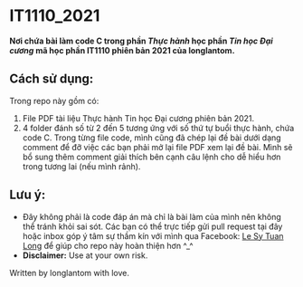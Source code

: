 # IT1110_2021

**Nơi chứa bài làm code C trong phần *Thực hành* học phần ***Tin học Đại cương*** mã học phần **IT1110** phiên bản 2021 của longlantom.**

## Cách sử dụng:
Trong repo này gồm có:
1. File PDF tài liệu Thực hành Tin học Đại cương phiên bản 2021.
2. 4 folder đánh số từ 2 đến 5 tương ứng với số thứ tự buổi thực hành, chứa code C.
Trong từng file code, mình cũng đã chép lại đề bài dưới dạng comment để đỡ việc các bạn phải mở lại file PDF xem lại đề bài.
Mình sẽ bổ sung thêm comment giải thích bên cạnh câu lệnh cho dễ hiểu hơn trong tương lai (nếu mình rảnh).

## Lưu ý:
* Đây không phải là code đáp án mà chỉ là bài làm của mình nên không thể tránh khỏi sai sót. Các bạn có thể trực tiếp gửi pull request tại đây hoặc inbox góp ý tâm sự thầm kín với mình qua Facebook: [Le Sy Tuan Long](https://www.facebook.com/longlantom/) để giúp cho repo này hoàn thiện hơn ^_^
* **Disclaimer:** Use at your own risk.

Written by longlantom with love.
